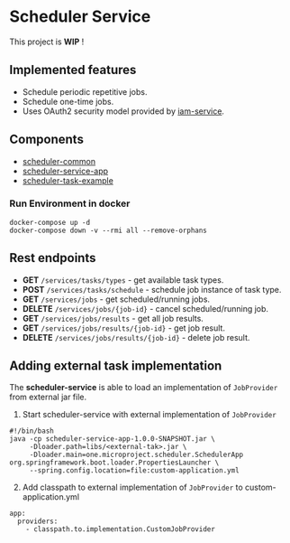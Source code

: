 # Scheduler Service

This project is __WIP__ !

## Implemented features
* Schedule periodic repetitive jobs.
* Schedule one-time jobs.
* Uses OAuth2 security model provided by [iam-service](https://github.com/jveverka/iam-service).

## Components
* [scheduler-common](scheduler-common)
* [scheduler-service-app](scheduler-service-app)
* [scheduler-task-example](scheduler-task-example)

### Run Environment in docker
```
docker-compose up -d
docker-compose down -v --rmi all --remove-orphans
```

## Rest endpoints
* __GET__ ``/services/tasks/types`` - get available task types.
* __POST__ ``/services/tasks/schedule`` - schedule job instance of task type.
* __GET__ ``/services/jobs`` - get scheduled/running jobs.
* __DELETE__ ``/services/jobs/{job-id}`` - cancel scheduled/running job.
* __GET__ ``/services/jobs/results`` - get all job results.
* __GET__ ``/services/jobs/results/{job-id}`` - get job result.
* __DELETE__ ``/services/jobs/results/{job-id}`` - delete job result.

## Adding external task implementation
The __scheduler-service__ is able to load an implementation of
``JobProvider`` from external jar file.
1. Start scheduler-service with external implementation of ``JobProvider``
```
#!/bin/bash
java -cp scheduler-service-app-1.0.0-SNAPSHOT.jar \
     -Dloader.path=libs/<external-tak>.jar \
     -Dloader.main=one.microproject.scheduler.SchedulerApp org.springframework.boot.loader.PropertiesLauncher \
     --spring.config.location=file:custom-application.yml
```
2. Add classpath to external implementation of ``JobProvider`` to custom-application.yml
```
app:
  providers:
    - classpath.to.implementation.CustomJobProvider
```
